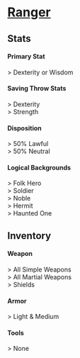 # **[Ranger](https://www.dndbeyond.com/classes/ranger)**
## **Stats**
#### **Primary Stat**
\> Dexterity or Wisdom
#### **Saving Throw Stats**
\> Dexterity<br>
\> Strength
#### **Disposition**
\> 50% Lawful<br>
\> 50% Neutral
#### **Logical Backgrounds**
\> Folk Hero<br>
\> Soldier<br>
\> Noble<br>
\> Hermit<br>
\> Haunted One
## **Inventory**
#### **Weapon**
\> All Simple Weapons<br>
\> All Martial Weapons<br>
\> Shields
#### **Armor**
\> Light & Medium
#### **Tools**
\> None
